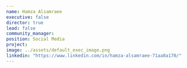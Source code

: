 ```yaml
---
name: Hamza Alsamraee
executive: false
director: true
lead: false
community_manager: 
position: Social Media
project:  
image: ../assets/default_exec_image.png
linkedin: "https://www.linkedin.com/in/hamza-alsamraee-71aa8a170/"
---
```

